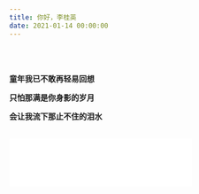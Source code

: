 ```yaml
---
title: 你好，李桂英
date: 2021-01-14 00:00:00
---
```


<br>

<br>

<b>童年我已不敢再轻易回想</b>

<b>只怕那满是你身影的岁月</b>

<b>会让我流下那止不住的泪水</b>

<br>

<iframe frameborder="no" border="0" marginwidth="0" marginheight="0" width=330 height=86 src="//music.163.com/outchain/player?type=2&id=288218&auto=1&height=66"></iframe>

